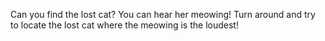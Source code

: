 Can you find the lost cat?
You can hear her meowing!
Turn around and try to locate the lost cat where the meowing is the loudest!